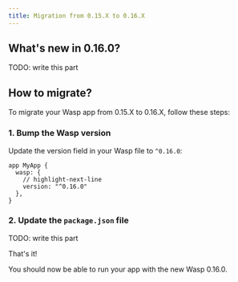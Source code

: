 ```yaml
---
title: Migration from 0.15.X to 0.16.X
---
```


## What's new in 0.16.0?

TODO: write this part

## How to migrate?

To migrate your Wasp app from 0.15.X to 0.16.X, follow these steps:

### 1. Bump the Wasp version

Update the version field in your Wasp file to `^0.16.0`:

```wasp title="main.wasp"
app MyApp {
  wasp: {
    // highlight-next-line
    version: "^0.16.0"
  },
}
```

### 2. Update the `package.json` file

TODO: write this part

That's it!

You should now be able to run your app with the new Wasp 0.16.0.
